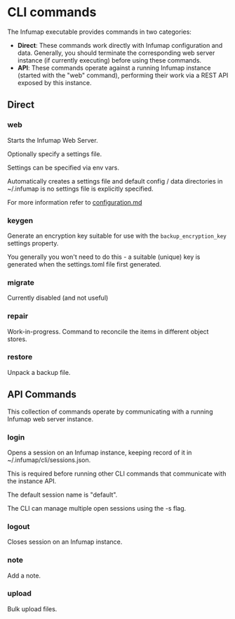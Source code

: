 # CLI commands

The Infumap executable provides commands in two categories:

- **Direct**: These commands work directly with Infumap configuration and data. Generally, you should terminate the corresponding web server instance (if currently executing) before using these commands.
- **API**: These commands operate against a running Infumap instance (started with the "web" command), performing their work via a REST API exposed by this instance.


## Direct

### web

Starts the Infumap Web Server.

Optionally specify a settings file.

Settings can be specified via env vars.

Automatically creates a settings file and default config / data directories in ~/.infumap is no settings file is explicitly specified.

For more information refer to [configuration.md](configuration.md)

### keygen

Generate an encryption key suitable for use with the `backup_encryption_key` settings property.

You generally you won't need to do this - a suitable (unique) key is generated when the settings.toml file first generated.

### migrate

Currently disabled (and not useful)

### repair

Work-in-progress. Command to reconcile the items in different object stores.

### restore

Unpack a backup file.


## API Commands

This collection of commands operate by communicating with a running Infumap web server instance.

### login

Opens a session on an Infumap instance, keeping record of it in ~/.infumap/cli/sessions.json.

This is required before running other CLI commands that communicate with the instance API.

The default session name is "default".

The CLI can manage multiple open sessions using the -s flag.

### logout

Closes session on an Infumap instance.

### note

Add a note.

### upload

Bulk upload files.